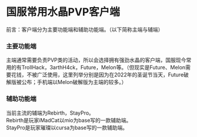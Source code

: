 # 国服常用水晶PVP客户端
前言：客户端分为主要功能端和辅助功能端。（以下简称主端与辅端）  
### 主要功能端
主端通常需要负责PVP类的活动，所以会选择拥有强劲水晶的客户端，国服现今常用的有TrollHack，3arthH4ck，Future，Melon等。（但现实是Future、Melon需要花钱，不被广泛使用，这里列举分别是因为在2022年的圣诞节当天，Future破解版被公布；手机端以Melon破解版为主端的较多。）
### 辅助功能端
当前主流的辅端为Rebirth，StayPro。  
Rebirth是玩家iMadCat以mio为base写的一款辅助端。  
StayPro是玩家璀璨以cursa为base写的一款辅助端。